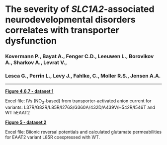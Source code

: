 # The severity of <i>SLC1A2</i>-associated neurodevelopmental disorders correlates with transporter dysfunction
### Kovermann P., Bayat A., Fenger C.D., Leeuwen L., Borovikov A., Sharkov A., Levrat V.,
### Lesca G., Perrin L., Levy J., Fahlke, C., Moller R.S., Jensen A.A. 
----------------------------------------------------------------------------------------------------------
<b>[Figure 4,6,7 - dataset 1](../main/Figs_4_6_7_Current_amplitudes_hEAAT2_variants.xlsx)</b>

Excel file: IVs (NO<sub>3</sub>-based) from transporter-activated anion current 
for variants: L37R/G82R/L85R/I276S/G360A/432D/A439V/H542R/I546T and WT hEAAT2

<b>[Figure 5 - dataset 2](../main/Fig_5_WTcoL85R_Glut_permeability.xlsx)</b>

Excel file: Biionic reversal potentials and calculated glutamate permeabilities 
for EAAT2 variant L85R coexpressed with WT.
